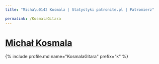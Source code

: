 ```yaml
---
title: "Micha\u0142 Kosmala | Statystyki patronite.pl | Patromierz"

permalink: /KosmalaGitara
---
```


# [Michał Kosmala](https://patronite.pl/KosmalaGitara)

{% include profile.md name="KosmalaGitara" prefix="k" %}
